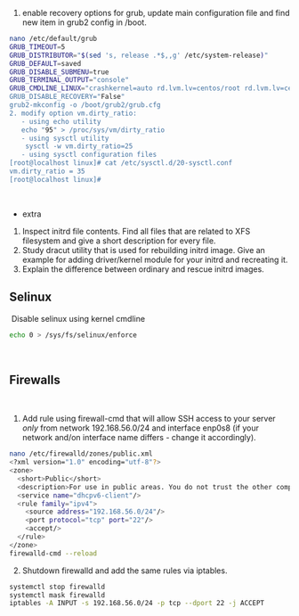 1. enable recovery options for grub, update main configuration file and find new item in grub2 config in /boot.
```bash
nano /etc/default/grub
GRUB_TIMEOUT=5
GRUB_DISTRIBUTOR="$(sed 's, release .*$,,g' /etc/system-release)"
GRUB_DEFAULT=saved
GRUB_DISABLE_SUBMENU=true
GRUB_TERMINAL_OUTPUT="console"
GRUB_CMDLINE_LINUX="crashkernel=auto rd.lvm.lv=centos/root rd.lvm.lv=centos/swa$
GRUB_DISABLE_RECOVERY="False"
grub2-mkconfig -o /boot/grub2/grub.cfg
2. modify option vm.dirty_ratio:
   - using echo utility
   echo "95" > /proc/sys/vm/dirty_ratio
   - using sysctl utility
    sysctl -w vm.dirty_ratio=25
   - using sysctl configuration files
[root@localhost linux]# cat /etc/sysctl.d/20-sysctl.conf
vm.dirty_ratio = 35
[root@localhost linux]#
```
​
* extra
1. Inspect initrd file contents. Find all files that are related to XFS filesystem and give a short description for every file.
2. Study dracut utility that is used for rebuilding initrd image. Give an example for adding driver/kernel module for your initrd and recreating it.
3. Explain the difference between ordinary and rescue initrd images.
​
## Selinux
​
Disable selinux using kernel cmdline
```bash
echo 0 > /sys/fs/selinux/enforce
```
​
## Firewalls
​
1. Add rule using firewall-cmd that will allow SSH access to your server *only* from network 192.168.56.0/24 and interface enp0s8 (if your network and/on interface name differs - change it accordingly).
```bash
nano /etc/firewalld/zones/public.xml
<?xml version="1.0" encoding="utf-8"?>
<zone>
  <short>Public</short>
  <description>For use in public areas. You do not trust the other computers on$
  <service name="dhcpv6-client"/>
  <rule family="ipv4">
    <source address="192.168.56.0/24"/>
    <port protocol="tcp" port="22"/>
    <accept/>
  </rule>
</zone>
firewalld-cmd --reload
```
2. Shutdown firewalld and add the same rules via iptables.
```bash
systemctl stop firewalld
systemctl mask firewalld
iptables -A INPUT -s 192.168.56.0/24 -p tcp --dport 22 -j ACCEPT
```
